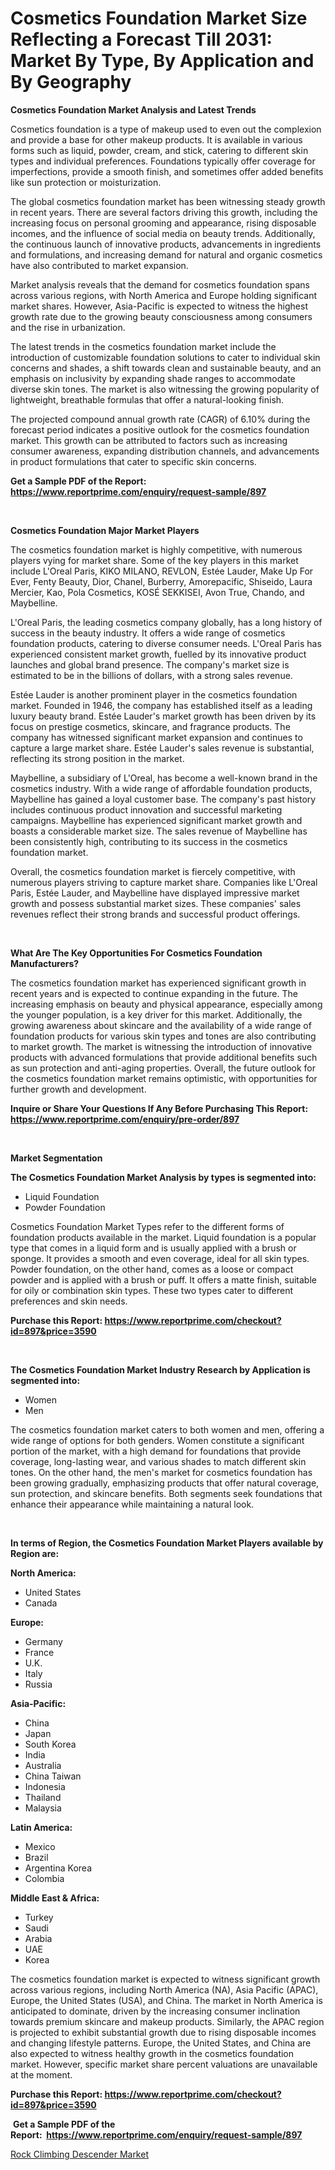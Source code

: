 <p><h1>Cosmetics Foundation Market Size Reflecting a Forecast Till 2031: Market By Type, By Application and By Geography</h1></p><p><strong>Cosmetics Foundation Market Analysis and Latest Trends</strong></p>
<p><p>Cosmetics foundation is a type of makeup used to even out the complexion and provide a base for other makeup products. It is available in various forms such as liquid, powder, cream, and stick, catering to different skin types and individual preferences. Foundations typically offer coverage for imperfections, provide a smooth finish, and sometimes offer added benefits like sun protection or moisturization.</p><p>The global cosmetics foundation market has been witnessing steady growth in recent years. There are several factors driving this growth, including the increasing focus on personal grooming and appearance, rising disposable incomes, and the influence of social media on beauty trends. Additionally, the continuous launch of innovative products, advancements in ingredients and formulations, and increasing demand for natural and organic cosmetics have also contributed to market expansion.</p><p>Market analysis reveals that the demand for cosmetics foundation spans across various regions, with North America and Europe holding significant market shares. However, Asia-Pacific is expected to witness the highest growth rate due to the growing beauty consciousness among consumers and the rise in urbanization.</p><p>The latest trends in the cosmetics foundation market include the introduction of customizable foundation solutions to cater to individual skin concerns and shades, a shift towards clean and sustainable beauty, and an emphasis on inclusivity by expanding shade ranges to accommodate diverse skin tones. The market is also witnessing the growing popularity of lightweight, breathable formulas that offer a natural-looking finish.</p><p>The projected compound annual growth rate (CAGR) of 6.10% during the forecast period indicates a positive outlook for the cosmetics foundation market. This growth can be attributed to factors such as increasing consumer awareness, expanding distribution channels, and advancements in product formulations that cater to specific skin concerns.</p></p>
<p><strong>Get a Sample PDF of the Report:&nbsp; <a href="https://www.reportprime.com/enquiry/request-sample/897">https://www.reportprime.com/enquiry/request-sample/897</a></strong></p>
<p>&nbsp;</p>
<p><strong>Cosmetics Foundation Major Market Players</strong></p>
<p><p>The cosmetics foundation market is highly competitive, with numerous players vying for market share. Some of the key players in this market include L'Oreal Paris, KIKO MILANO, REVLON, Estée Lauder, Make Up For Ever, Fenty Beauty, Dior, Chanel, Burberry, Amorepacific, Shiseido, Laura Mercier, Kao, Pola Cosmetics, KOSÉ SEKKISEI, Avon True, Chando, and Maybelline.</p><p>L'Oreal Paris, the leading cosmetics company globally, has a long history of success in the beauty industry. It offers a wide range of cosmetics foundation products, catering to diverse consumer needs. L'Oreal Paris has experienced consistent market growth, fuelled by its innovative product launches and global brand presence. The company's market size is estimated to be in the billions of dollars, with a strong sales revenue.</p><p>Estée Lauder is another prominent player in the cosmetics foundation market. Founded in 1946, the company has established itself as a leading luxury beauty brand. Estée Lauder's market growth has been driven by its focus on prestige cosmetics, skincare, and fragrance products. The company has witnessed significant market expansion and continues to capture a large market share. Estée Lauder's sales revenue is substantial, reflecting its strong position in the market.</p><p>Maybelline, a subsidiary of L'Oreal, has become a well-known brand in the cosmetics industry. With a wide range of affordable foundation products, Maybelline has gained a loyal customer base. The company's past history includes continuous product innovation and successful marketing campaigns. Maybelline has experienced significant market growth and boasts a considerable market size. The sales revenue of Maybelline has been consistently high, contributing to its success in the cosmetics foundation market.</p><p>Overall, the cosmetics foundation market is fiercely competitive, with numerous players striving to capture market share. Companies like L'Oreal Paris, Estée Lauder, and Maybelline have displayed impressive market growth and possess substantial market sizes. These companies' sales revenues reflect their strong brands and successful product offerings.</p></p>
<p>&nbsp;</p>
<p><strong>What Are The Key Opportunities For Cosmetics Foundation Manufacturers?</strong></p>
<p><p>The cosmetics foundation market has experienced significant growth in recent years and is expected to continue expanding in the future. The increasing emphasis on beauty and physical appearance, especially among the younger population, is a key driver for this market. Additionally, the growing awareness about skincare and the availability of a wide range of foundation products for various skin types and tones are also contributing to market growth. The market is witnessing the introduction of innovative products with advanced formulations that provide additional benefits such as sun protection and anti-aging properties. Overall, the future outlook for the cosmetics foundation market remains optimistic, with opportunities for further growth and development.</p></p>
<p><strong>Inquire or Share Your Questions If Any Before Purchasing This Report: <a href="https://www.reportprime.com/enquiry/pre-order/897">https://www.reportprime.com/enquiry/pre-order/897</a></strong></p>
<p>&nbsp;</p>
<p><strong>Market Segmentation</strong></p>
<p><strong>The Cosmetics Foundation Market Analysis by types is segmented into:</strong></p>
<p><ul><li>Liquid Foundation</li><li>Powder Foundation</li></ul></p>
<p><p>Cosmetics Foundation Market Types refer to the different forms of foundation products available in the market. Liquid foundation is a popular type that comes in a liquid form and is usually applied with a brush or sponge. It provides a smooth and even coverage, ideal for all skin types. Powder foundation, on the other hand, comes as a loose or compact powder and is applied with a brush or puff. It offers a matte finish, suitable for oily or combination skin types. These two types cater to different preferences and skin needs.</p></p>
<p><strong>Purchase this Report:&nbsp;<a href="https://www.reportprime.com/checkout?id=897&price=3590">https://www.reportprime.com/checkout?id=897&price=3590</a></strong></p>
<p>&nbsp;</p>
<p><strong>The Cosmetics Foundation Market Industry Research by Application is segmented into:</strong></p>
<p><ul><li>Women</li><li>Men</li></ul></p>
<p><p>The cosmetics foundation market caters to both women and men, offering a wide range of options for both genders. Women constitute a significant portion of the market, with a high demand for foundations that provide coverage, long-lasting wear, and various shades to match different skin tones. On the other hand, the men's market for cosmetics foundation has been growing gradually, emphasizing products that offer natural coverage, sun protection, and skincare benefits. Both segments seek foundations that enhance their appearance while maintaining a natural look.</p></p>
<p>&nbsp;</p>
<p><strong>In terms of Region, the Cosmetics Foundation Market Players available by Region are:</strong></p>
<p>
    <p> <strong> North America: </strong>
        <ul>
            <li>United States</li>
            <li>Canada</li>
        </ul>
        </p> 
    <p> <strong> Europe: </strong>
        <ul>
            <li>Germany</li>
            <li>France</li>
            <li>U.K.</li>
            <li>Italy</li>
            <li>Russia</li>
        </ul>
        </p> 
    <p> <strong> Asia-Pacific: </strong>
        <ul>
            <li>China</li>
            <li>Japan</li>
            <li>South Korea</li>
            <li>India</li>
            <li>Australia</li>
            <li>China Taiwan</li>
            <li>Indonesia</li>
            <li>Thailand</li>
            <li>Malaysia</li>
        </ul>
        </p> 
    <p> <strong> Latin America: </strong>
        <ul>
            <li>Mexico</li>
            <li>Brazil</li>
            <li>Argentina Korea</li>
            <li>Colombia</li>
        </ul>
        </p> 
    <p> <strong> Middle East & Africa: </strong>
        <ul>
            <li>Turkey</li>
            <li>Saudi</li>
            <li>Arabia</li>
            <li>UAE</li>
            <li>Korea</li>
        </ul>
    </p>
    </p>
<p><p>The cosmetics foundation market is expected to witness significant growth across various regions, including North America (NA), Asia Pacific (APAC), Europe, the United States (USA), and China. The market in North America is anticipated to dominate, driven by the increasing consumer inclination towards premium skincare and makeup products. Similarly, the APAC region is projected to exhibit substantial growth due to rising disposable incomes and changing lifestyle patterns. Europe, the United States, and China are also expected to witness healthy growth in the cosmetics foundation market. However, specific market share percent valuations are unavailable at the moment.</p></p>
<p><strong>Purchase this Report: <a href="https://www.reportprime.com/checkout?id=897&price=3590">https://www.reportprime.com/checkout?id=897&price=3590</a></strong></p>
<p>&nbsp;<strong>Get a Sample PDF of the Report:&nbsp;&nbsp;<a href="https://www.reportprime.com/enquiry/request-sample/897">https://www.reportprime.com/enquiry/request-sample/897</a></strong></p>
<p><strong></strong></p>
<p><p><a href="https://github.com/chartsaturn/Market-Research-Report-List-1/blob/main/rock-climbing-descender-market.md">Rock Climbing Descender Market</a></p></p>